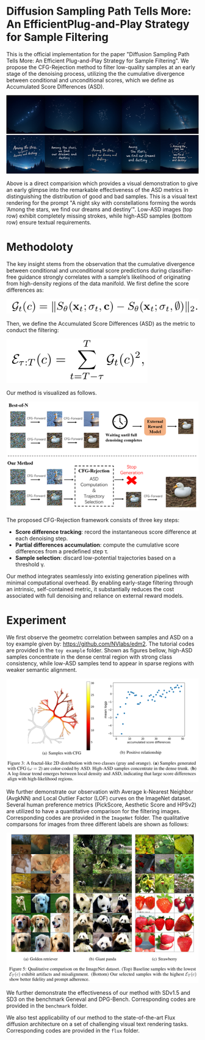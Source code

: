 # Diffusion Sampling Path Tells More: An EfficientPlug-and-Play Strategy for Sample Filtering
This is the official implementation for the paper "Diffusion Sampling Path Tells More: An Efficient Plug-and-Play Strategy for Sample Filtering". 
We propose the CFG-Rejection method to filter low-quality samples at an early stage of the denoising process, utilizing the the cumulative divergence between conditional and unconditional scores, which we define as Accumulated Score Differences (ASD).

![qualitative comparison](images/prompt1_bottom.png)
![qualitative comparison](images/prompt1_top.png)

Above is a direct comparision which provides a visual demonstration to give an early glimpse into the remarkable effectiveness of the ASD metrics in distinguishing the distribution of good and bad samples. This is a visual text rendering for the prompt "A night sky with constellations forming the words ’Among the stars, we find our dreams and destiny’". Low-ASD images (top row) exhibit completely missing strokes, while high-ASD samples (bottom row) ensure textual requirements.

# Methodoloty
The key insight stems from the observation that the cumulative divergence between conditional and unconditional score predictions during classifier-free guidance strongly correlates with a sample’s likelihood of originating from high-density regions of the data manifold. 
We first define the score differences as:

![ASD](images/score_dif.png)

Then, we define the Accumulated Score Differences (ASD) as the metric to conduct the filtering: 

![ASD](images/ASD.png)

Our method is visualized as follows.

![method](images/method.png)

The proposed CFG-Rejection framework consists of three key steps: 
* __Score difference tracking__: record the instantaneous score difference at each denoising step. 
* __Partial differences accumulation__: compute the cumulative score differences from a predefined step τ. 
* __Sample selection__: discard low-potential trajectories based on a threshold γ. 

Our method integrates seamlessly into existing generation pipelines with minimal computational overhead. By enabling early-stage filtering through an intrinsic, self-contained metric, it substantially reduces the cost associated with full denoising and reliance on external reward models.

# Experiment
We first observe the geometrc correlation between samples and ASD on a toy example given by: https://github.com/NVlabs/edm2. The tutorial codes are provided in the `toy example` folder. Shown as figures bellow, high-ASD samples concentrate in the dense central region with strong class consistency, while low-ASD samples tend to appear in sparse regions with weaker semantic alignment.

![toy](images/toy.png)

We further demonstrate our observation with Average k-Nearest Neighbor (AvgkNN) and Local Outlier Factor (LOF) curves on the ImageNet dataset. Several human preference metrics (PickScore, Aesthetic Score and HPSv2) are utilized to have a quantitative comparison for the filtering images. Corresponding codes are provided in the `ImageNet` folder. The qualitative comparsons for images from three different labels are shown as follows:

![experiment](images/ImageNet.png)

We further demonstrate the effectiveness of our method with SDv1.5 and SD3 on the benchmark Geneval and DPG-Bench. Corresponding codes are provided in the `benchmark` folder.

We also test applicability of our method to the state-of-the-art Flux diffusion architecture on a set of challenging visual text rendering tasks. Corresponding codes are provided in the `flux` folder.
